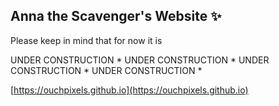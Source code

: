 ## Anna the Scavenger's Website ✨

Please keep in mind that for now it is

UNDER CONSTRUCTION * UNDER CONSTRUCTION * UNDER CONSTRUCTION * UNDER CONSTRUCTION *

[https://ouchpixels.github.io](https://ouchpixels.github.io)

